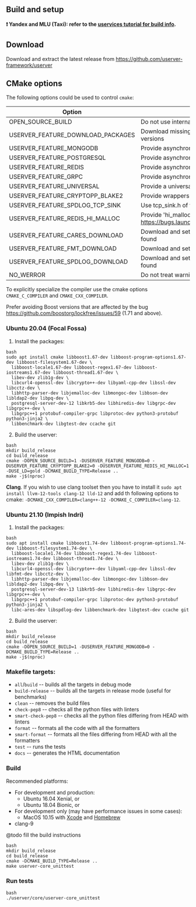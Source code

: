 ## Build and setup

**❗ Yandex and MLU (Taxi): refer to the [uservices tutorial for build info](https://nda.ya.ru/t/JgZmw_ck44jKhx).**

## Download

Download and extract the latest release from https://github.com/userver-framework/userver

## CMake options

The following options could be used to control `cmake`:

| Option                     | Description                                  | Default |
|----------------------------|----------------------------------------------|---------|
| OPEN_SOURCE_BUILD                 | Do not use internal Yandex packages          | OFF      |
| USERVER_FEATURE_DOWNLOAD_PACKAGES | Download missing third party packages and use the downloaded versions | ${OPEN_SOURCE_BUILD} |
| USERVER_FEATURE_MONGODB           | Provide asynchronous driver for MongoDB      | ON      |
| USERVER_FEATURE_POSTGRESQL        | Provide asynchronous driver for PostgreSQL   | ON      |
| USERVER_FEATURE_REDIS             | Provide asynchronous driver for Redis        | ON      |
| USERVER_FEATURE_GRPC              | Provide asynchronous driver for gRPC         | ON      |
| USERVER_FEATURE_UNIVERSAL         | Provide a universal utilities library that does not use coroutines   | ON      |
| USERVER_FEATURE_CRYPTOPP_BLAKE2   | Provide wrappers for blake2 algorithms of crypto++            | ON      |
| USERVER_FEATURE_SPDLOG_TCP_SINK   | Use tcp_sink.h of the spdlog library for testing logs         | ON      |
| USERVER_FEATURE_REDIS_HI_MALLOC   | Provide 'hi_malloc(unsigned long)' function to workaround https://bugs.launchpad.net/ubuntu/+source/hiredis/+bug/1888025 | OFF      |
| USERVER_FEATURE_CARES_DOWNLOAD    | Download and setup c-ares if no c-ares of matching version was found  | ${USERVER_FEATURE_DOWNLOAD_PACKAGES}      |
| USERVER_FEATURE_FMT_DOWNLOAD      | Download and setup Fmt if no Fmt of matching version was found        | ${USERVER_FEATURE_DOWNLOAD_PACKAGES}      |
| USERVER_FEATURE_SPDLOG_DOWNLOAD   | Download and setup Spdlog if no Spdlog of matching version was found  | ${USERVER_FEATURE_DOWNLOAD_PACKAGES}      |
| NO_WERROR                         | Do not treat warnings as errors                  | ${OPEN_SOURCE_BUILD}      |

To explicitly specialize the compiler use the cmake options `CMAKE_C_COMPILER` and `CMAKE_CXX_COMPILER`.

Prefer avoiding Boost versions that are affected by the bug https://github.com/boostorg/lockfree/issues/59 (1.71 and above).

### Ubuntu 20.04 (Focal Fossa)

1. Install the packages:
  ```
  bash
  sudo apt install cmake libboost1.67-dev libboost-program-options1.67-dev libboost-filesystem1.67-dev \
    libboost-locale1.67-dev libboost-regex1.67-dev libboost-iostreams1.67-dev libboost-thread1.67-dev \
    libev-dev zlib1g-dev \
    libcurl4-openssl-dev libcrypto++-dev libyaml-cpp-dev libssl-dev libcctz-dev \
    libhttp-parser-dev libjemalloc-dev libmongoc-dev libbson-dev libldap2-dev libpq-dev \
    postgresql-server-dev-12 libkrb5-dev libhiredis-dev libgrpc-dev libgrpc++-dev \
    libgrpc++1 protobuf-compiler-grpc libprotoc-dev python3-protobuf python3-jinja2 \
    libbenchmark-dev libgtest-dev ccache git
  ```
2. Build the userver:
  ```
  bash
  mkdir build_release
  cd build_release
  cmake -DOPEN_SOURCE_BUILD=1 -DUSERVER_FEATURE_MONGODB=0 -DUSERVER_FEATURE_CRYPTOPP_BLAKE2=0 -DUSERVER_FEATURE_REDIS_HI_MALLOC=1 -DUSE_LD=gold -DCMAKE_BUILD_TYPE=Release ..
  make -j$(nproc)
  ```

**Clang**. If you wish to use clang toolset then you have to install it
`sudo apt install llvm-12-tools clang-12 lld-12` and add th following options to cmake:
`-DCMAKE_CXX_COMPILER=clang++-12 -DCMAKE_C_COMPILER=clang-12`.

### Ubuntu 21.10 (Impish Indri)

1. Install the packages:
  ```
  bash
  sudo apt install cmake libboost1.74-dev libboost-program-options1.74-dev libboost-filesystem1.74-dev \
    libboost-locale1.74-dev libboost-regex1.74-dev libboost-iostreams1.74-dev libboost-thread1.74-dev \
    libev-dev zlib1g-dev \
    libcurl4-openssl-dev libcrypto++-dev libyaml-cpp-dev libssl-dev libfmt-dev libcctz-dev \
    libhttp-parser-dev libjemalloc-dev libmongoc-dev libbson-dev libldap2-dev libpq-dev \
    postgresql-server-dev-13 libkrb5-dev libhiredis-dev libgrpc-dev libgrpc++-dev \
    libgrpc++1 protobuf-compiler-grpc libprotoc-dev python3-protobuf python3-jinja2 \
    libc-ares-dev libspdlog-dev libbenchmark-dev libgtest-dev ccache git
  ```
2. Build the userver:
  ```
  bash
  mkdir build_release
  cd build_release
  cmake -DOPEN_SOURCE_BUILD=1 -DUSERVER_FEATURE_MONGODB=0 -DCMAKE_BUILD_TYPE=Release ..
  make -j$(nproc)
  ```

### Makefile targets:
* `all`/`build` -- builds all the targets in debug mode
* `build-release` -- builds all the targets in release mode (useful for benchmarks)
* `clean` -- removes the build files
* `check-pep8` -- checks all the python files with linters
* `smart-check-pep8` -- checks all the python files differing from HEAD with linters
* `format` -- formats all the code with all the formatters
* `smart-format` -- formats all the files differing from HEAD with all the formatters
* `test` -- runs the tests
* `docs` -- generates the HTML documentation

### Build

Recommended platforms:
* For development and production:
  * Ubuntu 16.04 Xenial, or
  * Ubuntu 18.04 Bionic, or
* For development only (may have performance issues in some cases):
  * MacOS 10.15 with [Xcode](https://apps.apple.com/us/app/xcode/id497799835) and [Homebrew](https://brew.sh/)
* clang-9


@todo fill the build instructions

```
bash
mkdir build_release
cd build_release
cmake -DCMAKE_BUILD_TYPE=Release ..
make userver-core_unittest
```

### Run tests
```
bash
./userver/core/userver-core_unittest
```
